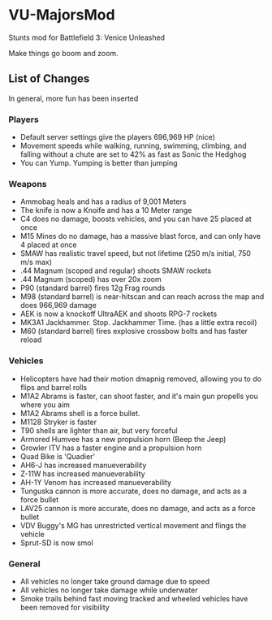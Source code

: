 # VU-MajorsMod
Stunts mod for Battlefield 3: Venice Unleashed

Make things go boom and zoom.

## List of Changes
In general, more fun has been inserted

### Players
- Default server settings give the players 696,969 HP (nice)
- Movement speeds while walking, running, swimming, climbing, and falling without a chute are set to 42% as fast as Sonic the Hedghog
- You can Yump. Yumping is better than jumping

### Weapons
- Ammobag heals and has a radius of 9,001 Meters
- The knife is now a Knoife and has a 10 Meter range
- C4 does no damage, boosts vehicles, and you can have 25 placed at once
- M15 Mines do no damage, has a massive blast force, and can only have 4 placed at once
- SMAW has realistic travel speed, but not lifetime (250 m/s initial, 750 m/s max)
- .44 Magnum (scoped and regular) shoots SMAW rockets
- .44 Magnum (scoped) has over 20x zoom
- P90 (standard barrel) fires 12g Frag rounds
- M98 (standard barrel) is near-hitscan and can reach across the map and does 966,969 damage
- AEK is now a knockoff UltraAEK and shoots RPG-7 rockets
- MK3A1 Jackhammer. Stop. Jackhammer Time. (has a little extra recoil)
- M60 (standard barrel) fires explosive crossbow bolts and has faster reload

### Vehicles
- Helicopters have had their motion dmapnig removed, allowing you to do flips and barrel rolls
- M1A2 Abrams is faster, can shoot faster, and it's main gun propells you where you aim
- M1A2 Abrams shell is a force bullet.
- M1128 Stryker is faster
- T90 shells are lighter than air, but very forceful
- Armored Humvee has a new propulsion horn (Beep the Jeep)
- Growler ITV has a faster engine and a propulsion horn
- Quad Bike is 'Quadier'
- AH6-J has increased manueverability
- Z-11W has increased manueverability
- AH-1Y Venom has increased manueverability
- Tunguska cannon is more accurate, does no damage, and acts as a force bullet
- LAV25 cannon is more accurate, does no damage, and acts as a force bullet
- VDV Buggy's MG has unrestricted vertical movement and flings the vehicle
- Sprut-SD is now smol

### General
- All vehicles no longer take ground damage due to speed
- All vehicles no longer take damage while underwater
- Smoke trails behind fast moving tracked and wheeled vehicles have been removed for visibility